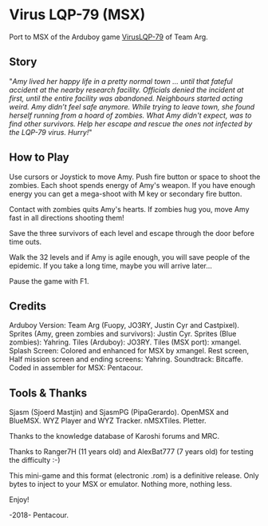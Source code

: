 # Virus LQP-79 (MSX)
Port to MSX of the Arduboy game [VirusLQP-79](https://github.com/TEAMarg/ID-40-VIRUS-LQP-79) of Team Arg.

## Story
"*Amy lived her happy life in a pretty normal town … until that fateful accident at the nearby research facility. Officials denied the incident at first, until the entire facility was abandoned. Neighbours started acting weird. Amy didn’t feel safe anymore. While trying to leave town, she found herself running from a hoard of zombies. What Amy didn't expect, was to find other survivors. Help her escape and rescue the ones not infected by the LQP-79 virus. Hurry!*"

## How to Play
Use cursors or Joystick to move Amy. Push fire button or space to shoot the zombies. Each shoot spends energy of Amy's weapon. If you have enough energy you can get a mega-shoot with M key or secondary fire button.

Contact with zombies quits Amy's hearts. If zombies hug you, move Amy fast in all directions shooting them!

Save the three survivors of each level and escape through the door before time outs.

Walk the 32 levels and if Amy is agile enough, you will save people of the epidemic. If you take a long time, maybe you will arrive later...

Pause the game with F1.


## Credits
Arduboy Version: Team Arg (Fuopy, JO3RY, Justin Cyr and Castpixel).
Sprites (Amy, green zombies and survivors): Justin Cyr.
Sprites (Blue zombies): Yahring.
Tiles (Arduboy): JO3RY.
Tiles (MSX port): xmangel.
Splash Screen: Colored and enhanced for MSX by xmangel.
Rest screen, Half mission screen and ending screens: Yahring.
Soundtrack: Bitcaffe.
Coded in assembler for MSX: Pentacour.

## Tools & Thanks
Sjasm (Sjoerd Mastjin) and SjasmPG (PipaGerardo).
OpenMSX and BlueMSX.
WYZ Player and WYZ Tracker.
nMSXTiles.
Pletter.

Thanks to the knowledge database of Karoshi forums and MRC.

Thanks to Ranger7H (11 years old) and AlexBat777 (7 years old) for testing the difficulty :-)

This mini-game and this format (electronic .rom) is a definitive release. Only bytes to inject to your MSX or emulator. Nothing more, nothing less. 

Enjoy!

-2018- Pentacour.

